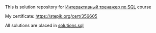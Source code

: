 This is solution repository for [Интерактивный тренажер по SQL](https://stepik.org/course/63054) course

My certificate: https://stepik.org/cert/356605

All solutions are placed in [solutions.sql](https://github.com/iamtodor/stepik-sql/blob/master/solutions.sql)
